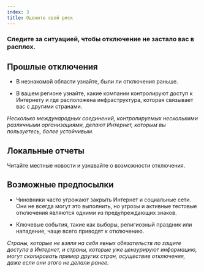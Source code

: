 ```yaml
---
index: 3
title: Оцените свой риск
---
```

### Следите за ситуацией, чтобы отключение не застало вас в расплох.

## Прошлые отключения

* В незнакомой области узнайте, были ли отключения раньше.

* В вашем регионе узнайте, какие компании контролируют доступ к Интернету и где расположена инфраструктура, которая связывает вас с другими странами.

*Несколько международных соединений, контролируемых несколькими различными организациями, делают Интернет, которым вы пользуетесь, более устойчивым.*

## Локальные отчеты

Читайте местные новости и узнавайте о возможности отключения.

## Возможные предпосылки

*   Чиновники часто угрожают закрыть Интернет и социальные сети. Они не всегда могут это выполнить, но угрозы и активные тестовые отключения являются одними из предупреждающих знаков.

*   Ключевые события, такие как выборы, религиозный праздник или нападение, чаще всего приводят к отключению.

*Страны, которые не взяли на себя явных обязательств по защите доступа в Интернет, и страны, которые уже цензурируют информацию, могут скопировать пример других стран, осуществив отключения, даже если они этого не делали ранее.*
